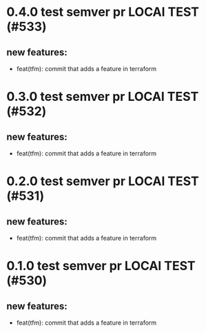 # 0.4.0 test semver pr LOCAl TEST (#533)

## new features:
* feat(tfm): commit that adds a feature in terraform

# 0.3.0 test semver pr LOCAl TEST (#532)

## new features:
* feat(tfm): commit that adds a feature in terraform

# 0.2.0 test semver pr LOCAl TEST (#531)

## new features:
* feat(tfm): commit that adds a feature in terraform

# 0.1.0 test semver pr LOCAl TEST (#530)

## new features:
* feat(tfm): commit that adds a feature in terraform

